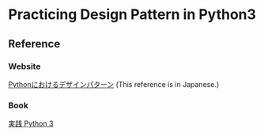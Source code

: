 # Practicing Design Pattern in Python3

## Reference

### Website

[Pythonにおけるデザインパターン](https://pydp.info/)
(This reference is in Japanese.)

### Book

[実践 Python 3](https://www.oreilly.co.jp/books/9784873117393/)
